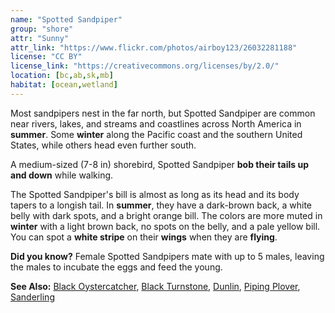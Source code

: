 ```yaml
---
name: "Spotted Sandpiper"
group: "shore"
attr: "Sunny"
attr_link: "https://www.flickr.com/photos/airboy123/26032281188"
license: "CC BY"
license_link: "https://creativecommons.org/licenses/by/2.0/"
location: [bc,ab,sk,mb]
habitat: [ocean,wetland]
---
```

Most sandpipers nest in the far north, but Spotted Sandpiper are common near rivers, lakes, and streams and coastlines across North America in **summer**. Some **winter** along the Pacific coast and the southern United States, while others head even further south.

A medium-sized (7-8 in) shorebird, Spotted Sandpiper **bob their tails up and down** while walking.

The Spotted Sandpiper's bill is almost as long as its head and its body tapers to a longish tail. In **summer**, they have a dark-brown back, a white belly with dark spots, and a bright orange bill. The colors are more muted in **winter** with a light brown back, no spots on the belly, and a pale yellow bill. You can spot a **white stripe** on their **wings** when they are **flying**.

**Did you know?** Female Spotted Sandpipers mate with up to 5 males, leaving the males to incubate the eggs and feed the young.

<!-- generated, do not edit -->
**See Also:**
[Black Oystercatcher](/birds/bloyster/),
[Black Turnstone](/birds/blturnstone/),
[Dunlin](/birds/dunlin/),
[Piping Plover](/birds/pipplov/),
[Sanderling](/birds/sander/)
